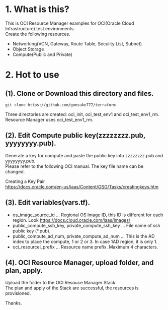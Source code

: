 # 1. What is this?
This is OCI Resource Manager examples for OCI(Oracle Cloud Infrastructure) test environments.  
Create the following resources.  
* Networking(VCN, Gateway, Route Table, Seculity List, Subnet)
* Object Storage
* Compute(Public and Private)

# 2. Hot to use
## (1). Clone or Download this directory and files.
```
git clone https://github.com/gonsuke777/terraform
```
Three directories are created: oci_init, oci_test_env1 and oci_test_env1_rm.  
Resource Manager uses oci_test_env1_rm.  

## (2). Edit Compute public key(zzzzzzzz.pub, yyyyyyyy.pub).   
Generate a key for compute and paste the public key into zzzzzzzz.pub and yyyyyyyy.pub.  
Please refer to the following OCI manual. The key file name can be changed.  
  
Creating a Key Pair  
https://docs.oracle.com/en-us/iaas/Content/GSG/Tasks/creatingkeys.htm  

## (3). Edit variables(vars.tf).  
* os_image_source_id ... Regional OS Image ID, this ID is different for each region. Look https://docs.cloud.oracle.com/iaas/images/
* public_compute_ssh_key, private_compute_ssh_key ... File name of ssh public key (*.pub).
* public_compute_ad_num, private_compute_ad_num ... This is the AD index to place the compute, 1 or 2 or 3. In case 1AD region, it is only 1.
* oci_resourcel_prefix ... Resource name prefix. Maximum 4 characters.

## (4). OCI Resource Manager, upload folder, and plan, apply.
Upload the folder to the OCI Resouce Manager Stack.  
The plan and apply of the Stack are successful, the resources is provisioned.  
  
Thanks. 
